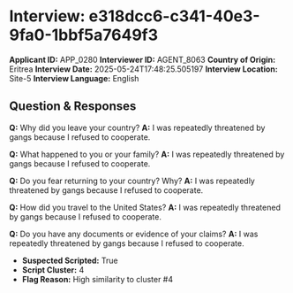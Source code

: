 # Interview: e318dcc6-c341-40e3-9fa0-1bbf5a7649f3
**Applicant ID:** APP_0280
**Interviewer ID:** AGENT_8063
**Country of Origin:** Eritrea
**Interview Date:** 2025-05-24T17:48:25.505197
**Interview Location:** Site-5
**Interview Language:** English

## Question & Responses

**Q:** Why did you leave your country?
**A:** I was repeatedly threatened by gangs because I refused to cooperate.

**Q:** What happened to you or your family?
**A:** I was repeatedly threatened by gangs because I refused to cooperate.

**Q:** Do you fear returning to your country? Why?
**A:** I was repeatedly threatened by gangs because I refused to cooperate.

**Q:** How did you travel to the United States?
**A:** I was repeatedly threatened by gangs because I refused to cooperate.

**Q:** Do you have any documents or evidence of your claims?
**A:** I was repeatedly threatened by gangs because I refused to cooperate.

- **Suspected Scripted:** True
- **Script Cluster:** 4
- **Flag Reason:** High similarity to cluster #4